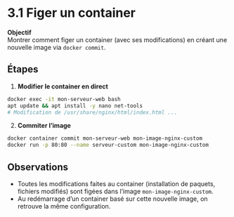 # 3.1 Figer un container

**Objectif**  
Montrer comment figer un container (avec ses modifications) en créant une nouvelle image via `docker commit`.

## Étapes

1. **Modifier le container en direct**  

```bash
docker exec -it mon-serveur-web bash
apt update && apt install -y nano net-tools
# Modification de /usr/share/nginx/html/index.html ...
```

2. **Commiter l’image**  

```bash
docker container commit mon-serveur-web mon-image-nginx-custom
docker run -p 80:80 --name serveur-custom mon-image-nginx-custom
```

## Observations

- Toutes les modifications faites au container (installation de paquets, fichiers modifiés) sont figées dans l’image `mon-image-nginx-custom`.
- Au redémarrage d’un container basé sur cette nouvelle image, on retrouve la même configuration.
